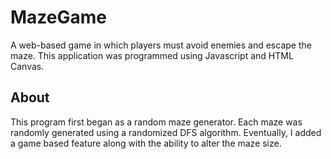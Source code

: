 # MazeGame
A web-based game in which players must avoid enemies and escape the maze. This application was programmed using Javascript and HTML Canvas.

## About
This program first began as a random maze generator. Each maze was randomly generated using a randomized DFS algorithm. Eventually, I added a game based feature along with the ability to alter the maze size.
